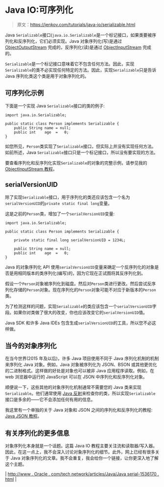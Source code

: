 # Java IO:可序列化

> 原文：<https://jenkov.com/tutorials/java-io/serializable.html>

Java `Serializable`接口(`java.io.Serializable`是一个标记接口，如果类要被序列化和反序列化，它们必须实现。Java 对象序列化(写)是通过 [ObjectOutputStream](objectoutputstream.html) 完成的，反序列化(读)是通过 [ObjectInputStream](objectinputstream.html) 完成的。

`Serializable`是一个标记接口意味着它不包含任何方法。因此，实现`Serializable`的类不必实现任何特定的方法。因此，实现`Serializable`只是告诉 Java 序列化类这个类是用于对象序列化的。

## 可序列化示例

下面是一个实现 Java `Serializable`接口的类的例子:

```
import java.io.Serializable;

public static class Person implements Serializable {
    public String name = null;
    public int    age  =   0;
}

```

如您所见，`Person`类实现了`Serializable`接口，但实际上并没有实现任何方法。如前所述，Java `Serializable`接口只是一个标记接口，所以没有要实现的方法。

要查看序列化和反序列化实现`Serializable`的对象的完整示例，请参见我的 [ObjectInputStream 教程](objectinputstream.html)。

## serialVersionUID

除了实现`Serializable`接口，用于序列化的类还应该包含一个名为`serialVersionUID`的`private static final long`变量。

这是之前的`Person`类，增加了一个`serialVersionUID`变量:

```
import java.io.Serializable;

public static class Person implements Serializable {

    private static final long serialVersionUID = 1234L;

    public String name = null;
    public int    age  =   0;
}

```

Java 的对象序列化 API 使用`serialVersionUID`变量来确定一个反序列化的对象是否是用相同版本的类序列化(编写)的，因为它现在正试图将其反序列化到。

假设一个`Person`对象被序列化到磁盘。然后对`Person`类进行更改。然后尝试反序列化存储的`Person`对象。现在序列化的`Person`对象可能不对应于新版本的`Person`类。

为了检测这样的问题，实现`Serializable`的类应该包含一个`serialVersionUID`字段。如果你对类做了很大的改变，你也应该改变它的`serialVersionUID`值。

Java SDK 和许多 Java IDEs 包含生成`serialVersionUID`的工具，所以您不必这样做。

## 当今的对象序列化

在当今世界(2015 年及以后)，许多 Java 项目使用不同于 Java 序列化机制的机制来序列化 Java 对象。例如，Java 对象被序列化为 JSON、BSON 或其他更优化的二进制格式。这样做的好处是对象也可以被非 Java 应用程序读取。例如，在 web 浏览器中运行的 JavaScript 可以在 JSON 中序列化和反序列化对象。

顺便说一下，这些其他的对象序列化机制通常不需要您的 Java 类来实现`Serializable`。他们通常使用 [Java 反射](/java-reflection/index.html)来检查你的类，所以实现`Serializable`接口是多余的——它不会添加任何有用的信息。

我这里有一个单独的关于 Java 对象和 JSON 之间的序列化和反序列化的教程: [Java JSON 教程](/java-json/index.html)。

## 有关序列化的更多信息

对象序列化本身就是一个话题。这篇 Java IO 教程主要关注流和读取器/写入器。因此，在这一点上，我不会深入讨论对象序列化的细节。此外，网上已经有很多关于 Java 对象序列化的文章。我不会重复，我会给你一个链接，让你更深入地了解这个主题。

| [http://www . Oracle . com/tech network/articles/Java/Java serial-1536170 . html](http://www.oracle.com/technetwork/articles/java/javaserial-1536170.html) |